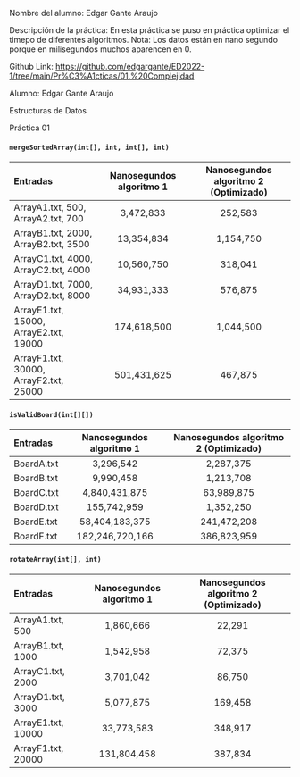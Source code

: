 Nombre del alumno: Edgar Gante Araujo

Descripción de la práctica: En esta práctica se puso en práctica optimizar el timepo de diferentes algoritmos.
Nota: Los datos están en nano segundo porque en milisegundos muchos aparencen en 0.

Github Link: https://github.com/edgargante/ED2022-1/tree/main/Pr%C3%A1cticas/01.%20Complejidad

Alumno: Edgar Gante Araujo

Estructuras de Datos

Práctica 01

#### ``mergeSortedArray(int[], int, int[], int)``
| Entradas      | Nanosegundos algoritmo 1 | Nanosegundos algoritmo 2 (Optimizado)    |
| :---        |    :----:   |          :---: |
| ArrayA1.txt, 500, ArrayA2.txt, 700    |  3,472,833 |  252,583 |
| ArrayB1.txt, 2000, ArrayB2.txt, 3500  |    13,354,834     |    1,154,750  |
| ArrayC1.txt, 4000, ArrayC2.txt, 4000  |    10,560,750     |    318,041    |
| ArrayD1.txt, 7000, ArrayD2.txt, 8000  |    34,931,333     |    576,875    |
| ArrayE1.txt, 15000, ArrayE2.txt, 19000  |    174,618,500     |   1,044,500     |
| ArrayF1.txt, 30000, ArrayF2.txt, 25000  |   501,431,625      |    467,875    |

#### ``isValidBoard(int[][])``
| Entradas      | Nanosegundos algoritmo 1 | Nanosegundos algoritmo 2 (Optimizado)    |
| :---        |    :----:   |          :---: |
|  BoardA.txt  |  3,296,542 | 2,287,375  |
|  BoardB.txt  |  9,990,458 | 1,213,708  |
|  BoardC.txt  |  4,840,431,875 | 63,989,875  |
|  BoardD.txt  |  155,742,959 |  1,352,250 |
|  BoardE.txt  |  58,404,183,375 | 241,472,208  |
|  BoardF.txt  |  182,246,720,166 | 386,823,959  |

#### ``rotateArray(int[], int)``
| Entradas      | Nanosegundos algoritmo 1 | Nanosegundos algoritmo 2 (Optimizado)    |
| :---        |    :----:   |          :---: |
|  ArrayA1.txt, 500  | 1,860,666  | 22,291  |
|  ArrayB1.txt, 1000  | 1,542,958  | 72,375  |
|  ArrayC1.txt, 2000  | 3,701,042 | 86,750  |
|  ArrayD1.txt, 3000  |  5,077,875 |  169,458 |
|  ArrayE1.txt, 10000  | 33,773,583  | 348,917  |
|  ArrayF1.txt, 20000  | 131,804,458  |  387,834 |